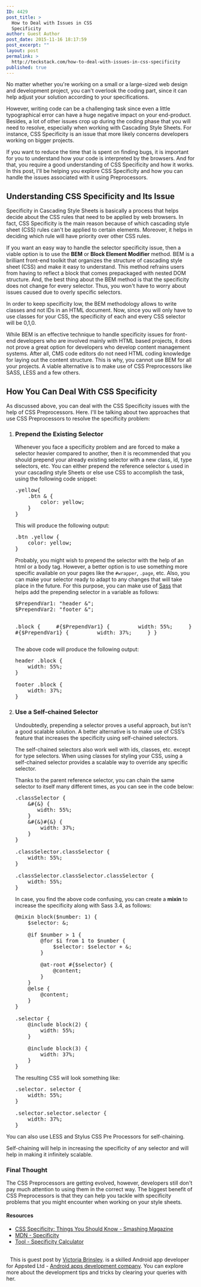 ```yaml
---
ID: 4429
post_title: >
  How to Deal with Issues in CSS
  Specificity
author: Guest Author
post_date: 2015-11-16 18:17:59
post_excerpt: ""
layout: post
permalink: >
  http://teckstack.com/how-to-deal-with-issues-in-css-specificity
published: true
---
```

No matter whether you're working on a small or a large-sized web design and development project, you can't overlook the coding part, since it can help adjust your solution according to your specifications.

However, writing code can be a challenging task since even a little typographical error can have a huge negative impact on your end-product. Besides, a lot of other issues crop up during the coding phase that you will need to resolve, especially when working with Cascading Style Sheets. For instance, CSS Specificity is an issue that more likely concerns developers working on bigger projects.

If you want to reduce the time that is spent on finding bugs, it is important for you to understand how your code is interpreted by the browsers. And for that, you require a good understanding of CSS Specificity and how it works. In this post, I'll be helping you explore CSS Specificity and how you can handle the issues associated with it using Preprocessors.
<h2>Understanding CSS Specificity and Its Issue</h2>
Specificity in Cascading Style Sheets is basically a process that helps decide about the CSS rules that need to be applied by web browsers. In fact, CSS Specificity is the main reason because of which cascading style sheet (CSS) rules can't be applied to certain elements. Moreover, it helps in deciding which rule will have priority over other CSS rules.

If you want an easy way to handle the selector specificity issue, then a viable option is to use the <strong>BEM</strong> or <strong>Block Element Modifier</strong> method. BEM is a brilliant front-end toolkit that organizes the structure of cascading style sheet (CSS) and make it easy to understand. This method refrains users from having to reflect a block that comes prepackaged with nested DOM structure. And, the best thing about the BEM method is that the specificity does not change for every selector. Thus, you won't have to worry about issues caused due to overly specific selectors.

In order to keep specificity low, the BEM methodology allows to write classes and not IDs in an HTML document. Now, since you will only have to use classes for your CSS, the specificity of each and every CSS selector will be 0,1,0.

While BEM is an effective technique to handle specificity issues for front-end developers who are involved mainly with HTML based projects, it does not prove a great option for developers who develop content management systems. After all, CMS code editors do not need HTML coding knowledge for laying out the content structure. This is why, you cannot use BEM for all your projects. A viable alternative is to make use of CSS Preprocessors like SASS, LESS and a few others.
<h2>How You Can Deal With CSS Specificity</h2>
As discussed above, you can deal with the CSS Specificity issues with the help of CSS Preprocessors. Here. I'll be talking about two approaches that use CSS Preprocessors to resolve the specificity problem:
<ol>
	<li>
<h3>Prepend the Existing Selector</h3>
Whenever you face a specificity problem and are forced to make a selector heavier compared to another, then it is recommended that you should prepend your already existing selector with a new class, id, type selectors, etc. You can either prepend the reference selector <code>&amp;</code> used in your cascading style Sheets or else use CSS to accomplish the task, using the following code snippet:
<pre>.yellow{
    .btn &amp; {
        color: yellow;
    }
}</pre>
This will produce the following output:
<pre>.btn .yellow {
    color: yellow;
}</pre>
Probably, you might wish to prepend the selector with the help of an html or a body tag. However, a better option is to use something more specific available on your pages like the <code>#wrapper</code>, <code>.page</code>, etc. Also, you can make your selector ready to adapt to any changes that will take place in the future. For this purpose, you can make use of <a href="http://teckstack.com/tag/sass">Sass</a> that helps add the prepending selector in a variable as follows:
<pre>$PrependVar1: "header &amp;";
$PrependVar2: "footer &amp;";

.block {
    #{$PrependVar1} {
        width: 55%;
    }
    #{$PrependVar1} {
        width: 37%;
    }
}
</pre>
The above code will produce the following output:
<pre>header .block {
    width: 55%;
}

footer .block {
    width: 37%;
}</pre>
</li>
	<li>
<h3>Use a Self-chained Selector</h3>
Undoubtedly, prepending a selector proves a useful approach, but isn't a good scalable solution. A better alternative is to make use of CSS’s feature that increases the specificity using self-chained selectors.

The self-chained selectors also work well with ids, classes, etc. except for type selectors. When using classes for styling your CSS, using a self-chained selector provides a scalable way to override any specific selector.

Thanks to the parent reference selector, you can chain the same selector to itself many different times, as you can see in the code below:
<pre>.classSelector {
    &amp;#{&amp;} {
       width: 55%;
    }
    &amp;#{&amp;}#{&amp;} {
        width: 37%;
    }
}

.classSelector.classSelector {
    width: 55%;
}

.classSelector.classSelector.classSelector {
    width: 55%;
}</pre>
In case, you find the above code confusing, you can create a <strong>mixin</strong> to increase the specificity along with Sass 3.4, as follows:
<pre>@mixin block($number: 1) {
    $selector: &amp;;

    @if $number &gt; 1 {
        @for $i from 1 to $number {
            $selector: $selector + &amp;;
        }

        @at-root #{$selector} {
            @content;
        }
    }
    @else {
        @content;
    }
}

.selector {
    @include block(2) {
        width: 55%;
    }

    @include block(3) {
        width: 37%;
    }
}</pre>
The resulting CSS will look something like:
<pre>.selector. selector {
    width: 55%;
}

.selector.selector.selector {
    width: 37%;
}</pre>
</li>
</ol>
You can also use LESS and Stylus CSS Pre Processors for self-chaining.

Self-chaining will help in increasing the specificity of any selector and will help in making it infinitely scalable.
<h3>Final Thought</h3>
The CSS Preprocessors are getting evolved, however, developers still don't pay much attention to using them in the correct way. The biggest benefit of CSS Preprocessors is that they can help you tackle with specificity problems that you might encounter when working on your style sheets.
<h4>Resources</h4>
<ul>
	<li><a href="http://www.smashingmagazine.com/2007/07/css-specificity-things-you-should-know/" target="_blank">CSS Specificity: Things You Should Know - Smashing Magazine</a></li>
	<li><a href="https://developer.mozilla.org/en-US/docs/Web/CSS/Specificity" target="_blank">MDN - Specificity</a></li>
	<li><a href="http://specificity.keegan.st/" target="_blank">Tool - Specificity Calculator</a></li>
</ul>
&nbsp;
<div class="panel panel-default">
<div class="panel-body"><img class="pull-left" style="margin-right: 10px; border-radius: 50em;" src="https://lh3.googleusercontent.com/-4v72j5cjOSE/AAAAAAAAAAI/AAAAAAAAACU/9bGCvpe-iVE/s90-c-k-no/photo.jpg" alt="" />This is guest post by <a href="mailto:victoria.appsted@gmail.com?subject=TeckStack.com (How to Deal with Specificity Issues in CSS)" target="_blank">Victoria Brinsley</a>. is a skilled Android app developer for Appsted Ltd - <a href="http://www.appsted.com/services/android-development" target="_blank">Android apps development company</a>. You can explore more about the development tips and tricks by clearing your queries with her.</div>
</div>